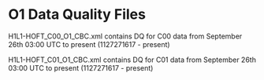 # O1 Data Quality Files

H1L1-HOFT_C00_O1_CBC.xml contains DQ for C00 data from September 26th 03:00 UTC to present (1127271617 - present) 

H1L1-HOFT_C01_O1_CBC.xml contains DQ for C01 data from September 26th 03:00 UTC to present (1127271617 - present)
